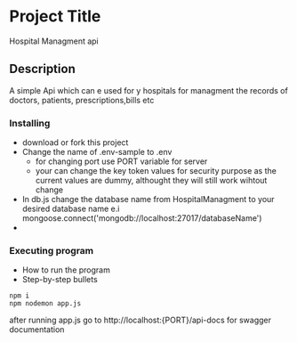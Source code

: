 # Project Title

Hospital Managment api

## Description

A simple Api which can e used for y hospitals for managment the records of doctors, patients, prescriptions,bills etc


### Installing

- download or fork this project
- Change the name of .env-sample to .env
   - for changing port use PORT variable for server
   - your can change the key token values for security purpose as the current values are dummy, althought they will still work wihtout change
- In db.js
  change the database name from HospitalManagment to your desired database name
   e.i mongoose.connect('mongodb://localhost:27017/databaseName')
- 

### Executing program

- How to run the program
- Step-by-step bullets

```
npm i
npm nodemon app.js
```

after running app.js go to http://localhost:{PORT}/api-docs for swagger documentation
